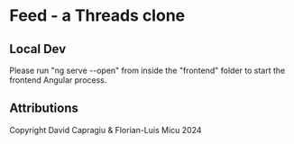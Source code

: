 # Feed - a Threads clone

## Local Dev
Please run "ng serve --open" from inside the "frontend" folder to start the frontend Angular process.

## Attributions
Copyright David Capragiu & Florian-Luis Micu 2024
